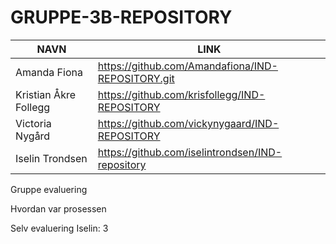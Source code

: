 # GRUPPE-3B-REPOSITORY
|NAVN|LINK|
|----|----|
|Amanda Fiona|https://github.com/Amandafiona/IND-REPOSITORY.git|
|Kristian Åkre Follegg|https://github.com/krisfollegg/IND-REPOSITORY|
|Victoria Nygård|https://github.com/vickynygaard/IND-REPOSITORY|
|Iselin Trondsen|https://github.com/iselintrondsen/IND-repository|

Gruppe evaluering

Hvordan var prosessen

Selv evaluering Iselin: 3  

